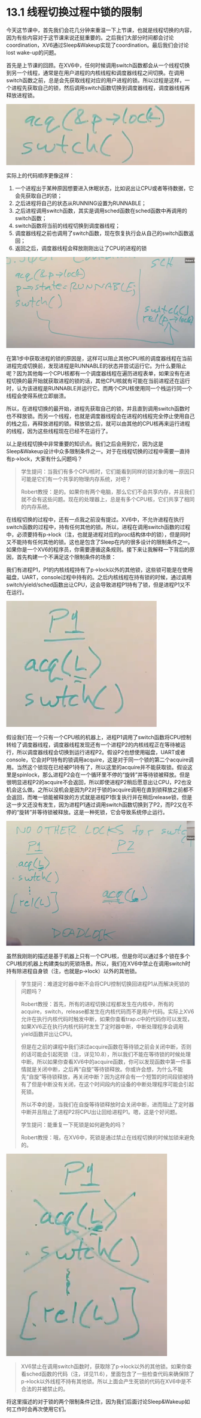 # 13.1 线程切换过程中锁的限制

今天这节课中，首先我们会花几分钟来重温一下上节课，也就是线程切换的内容，因为有些内容对于这节课来说还挺重要的。之后我们大部分时间都会讨论coordination，XV6通过Sleep&Wakeup实现了coordination。最后我们会讨论lost wake-up的问题。

首先是上节课的回顾。在XV6中，任何时候调用switch函数都会从一个线程切换到另一个线程，通常是在用户进程的内核线程和调度器线程之间切换。在调用switch函数之前，总是会先获取线程对应的用户进程的锁。所以过程是这样，一个进程先获取自己的锁，然后调用switch函数切换到调度器线程，调度器线程再释放进程锁。

![](../gitbook/assets/image%20%28566%29.png)

实际上的代码顺序更像这样：

1. 一个进程出于某种原因想要进入休眠状态，比如说出让CPU或者等待数据，它会先获取自己的锁；
2. 之后进程将自己的状态从RUNNING设置为RUNNABLE；
3. 之后进程调用switch函数，其实是调用sched函数在sched函数中再调用的switch函数；
4. switch函数将当前的线程切换到调度器线程；
5. 调度器线程之前也调用了switch函数，现在恢复执行会从自己的switch函数返回；
6. 返回之后，调度器线程会释放刚刚出让了CPU的进程的锁

![](../gitbook/assets/image%20%28518%29.png)

在第1步中获取进程的锁的原因是，这样可以阻止其他CPU核的调度器线程在当前进程完成切换前，发现进程是RUNNABLE的状态并尝试运行它。为什么要阻止呢？因为其他每一个CPU核都有一个调度器线程在遍历进程表单，如果没有在进程切换的最开始就获取进程的锁的话，其他CPU核就有可能在当前进程还在运行时，认为该进程是RUNNABLE并运行它。而两个CPU核使用同一个栈运行同一个线程会使得系统立即崩溃。

所以，在进程切换的最开始，进程先获取自己的锁，并且直到调用switch函数时也不释放锁。而另一个线程，也就是调度器线程会在进程的线程完全停止使用自己的栈之后，再释放进程的锁。释放锁之后，就可以由其他的CPU核再来运行进程的线程，因为这些线程现在已经不在运行了。

以上是线程切换中非常重要的知识点。我们之后会用到它，因为这是Sleep&Wakeup设计中众多限制条件之一。对于在线程切换的过程中需要一直持有p-&gt;lock，大家有什么问题吗？

> 学生提问：当我们有多个CPU核时，它们能看到同样的锁对象的唯一原因只可能是它们有一个共享的物理内存系统，对吧？
>
> Robert教授：是的。如果你有两个电脑，那么它们不会共享内存，并且我们就不会有这些问题。现在的处理器上，总是有多个CPU核，它们共享了相同的内存系统。

在线程切换的过程中，还有一点我之前没有提过。XV6中，不允许进程在执行switch函数的过程中，持有任何其他的锁。所以，进程在调用switch函数的过程中，必须要持有p-&gt;lock（注，也就是进程对应的proc结构体中的锁），但是同时又不能持有任何其他的锁。这也是包含了Sleep在内的很多设计的限制条件之一。如果你是一个XV6的程序员，你需要遵循这条规则。接下来让我解释一下背后的原因，首先构建一个不满足这个限制条件的场景：

我们有进程P1，P1的内核线程持有了p-&gt;lock以外的其他锁，这些锁可能是在使用磁盘，UART，console过程中持有的。之后内核线程在持有锁的时候，通过调用switch/yield/sched函数出让CPU，这会导致进程P1持有了锁，但是进程P1又不在运行。

![](../gitbook/assets/image%20%28455%29.png)

假设我们在一个只有一个CPU核的机器上，进程P1调用了switch函数将CPU控制转给了调度器线程，调度器线程发现还有一个进程P2的内核线程正在等待被运行，所以调度器线程会切换到运行进程P2。假设P2也想使用磁盘，UART或者console，它会对P1持有的锁调用acquire，这是对于同一个锁的第二个acquire调用。当然这个锁现在已经被P1持有了，所以这里的acquire并不能获取锁。假设这里是spinlock，那么进程P2会在一个循环里不停的“旋转”并等待锁被释放。但是很明显进程P2的acquire不会返回，所以即使进程P2稍后愿意出让CPU，P2也没机会这么做。之所以没机会是因为P2对于锁的acquire调用在直到锁释放之前都不会返回，而唯一锁能被释放的方式就是进程P1恢复执行并在稍后release锁，但是这一步又还没有发生，因为进程P1通过调用switch函数切换到了P2，而P2又在不停的“旋转”并等待锁被释放。这是一种死锁，它会导致系统停止运行。

![](../gitbook/assets/image%20%28571%29.png)

虽然我刚刚的描述是基于机器上只有一个CPU核，但是你可以通过多个锁在多个CPU核的机器上构建类似的死锁场景。所以，我们在XV6中禁止在调用switch时持有除进程自身锁（注，也就是p-&gt;lock）以外的其他锁。

> 学生提问：难道定时器中断不会将CPU控制切换回进程P1从而解决死锁的问题吗？
>
> Robert教授：首先，所有的进程切换过程都发生在内核中，所有的acquire，switch，release都发生在内核代码而不是用户代码。实际上XV6允许在执行内核代码时触发中断，如果你查看trap.c中的代码你可以发现，如果XV6正在执行内核代码时发生了定时器中断，中断处理程序会调用yield函数并出让CPU。
>
> 但是在之前的课程中我们讲过acquire函数在等待锁之前会关闭中断，否则的话可能会引起死锁（注，详见10.8），所以我们不能在等待锁的时候处理中断。所以如果你查看XV6中的acquire函数，你可以发现函数中第一件事情就是关闭中断，之后再“自旋”等待锁释放。你或许会想，为什么不能先“自旋”等待锁释放，再关闭中断？因为这样会有一个短暂的时间段锁被持有了但是中断没有关闭，在这个时间段内的设备的中断处理程序可能会引起死锁。
>
> 所以不幸的是，当我们在自旋等待锁释放时会关闭中断，进而阻止了定时器中断并且阻止了进程P2将CPU出让回给进程P1。嗯，这是个好问题。
>
> 学生提问：能重复一下死锁是如何避免的吗？
>
> Robert教授：哦，在XV6中，死锁是通过禁止在线程切换的时候加锁来避免的。

![](../gitbook/assets/image%20%28512%29.png)

> XV6禁止在调用switch函数时，获取除了p-&gt;lock以外的其他锁。如果你查看sched函数的代码（注，详见11.6），里面包含了一些检查代码来确保除了p-&gt;lock以外线程不持有其他锁。所以上面会产生死锁的代码在XV6中是不合法的并被禁止的。

将这里描述的对于锁的两个限制条件记住，因为我们后面讨论Sleep&Wakeup如何工作时会再次使用它们。


